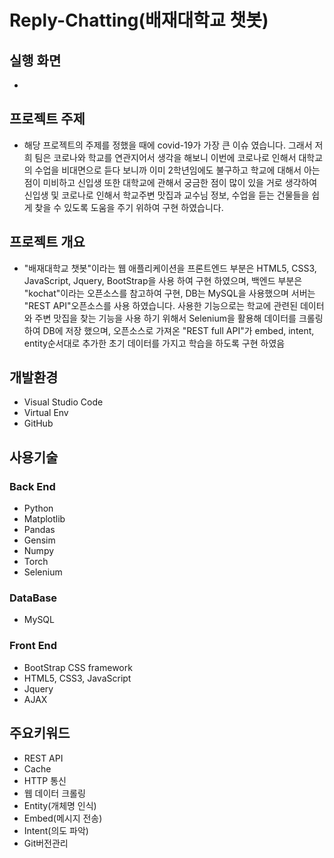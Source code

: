 # Reply-Chatting(배재대학교 챗봇)

## 실행 화면 
* 

## 프로젝트 주제
* 해당 프로젝트의 주제를 정했을 때에 covid-19가 가장 큰 이슈 였습니다. 그래서 저희 팀은 코로나와 학교를 연관지어서 생각을 해보니 이번에 코로나로 인해서 대학교의 수업을 비대면으로 듣다 보니까 이미 2학년임에도 불구하고 학교에 대해서 아는 점이 미비하고 신입생 또한 대학교에 관해서 궁금한 점이 많이 있을 거로 생각하여 신입생 및 코로나로 인해서 학교주변 맛집과 교수님 정보, 수업을 듣는 건물들을 쉽게 찾을 수 있도록 도움을 주기 위하여 구현 하였습니다.

## 프로젝트 개요
* "배재대학교 챗봇"이라는 웹 애플리케이션을 프론트엔드 부분은 HTML5, CSS3, JavaScript, Jquery, BootStrap을 사용 하여 구현 하였으며, 백엔드 부분은 "kochat"이라는 오픈소스를 참고하여 구현, DB는 MySQL을 사용했으며 서버는 "REST API"오픈소스를 사용 하였습니다. 사용한 기능으로는 학교에 관련된 데이터와 주변 맛집을 찾는 기능을 사용 하기 위해서 Selenium을 활용해 데이터를 크롤링 하여 DB에 저장 했으며, 오픈소스로 가져온 "REST full API"가 embed, intent, entity순서대로 추가한 초기 데이터를 가지고 학습을 하도록 구현 하였음

## 개발환경
* Visual Studio Code
* Virtual Env
* GitHub

## 사용기술
### Back End
* Python 
* Matplotlib
* Pandas
* Gensim
* Numpy
* Torch
* Selenium

### DataBase
* MySQL

### Front End
* BootStrap CSS framework
* HTML5, CSS3, JavaScript
* Jquery
* AJAX

## 주요키워드
* REST API
* Cache
* HTTP 통신
* 웹 데이터 크롤링
* Entity(개체명 인식)
* Embed(메시지 전송)
* Intent(의도 파악)
* Git버전관리
